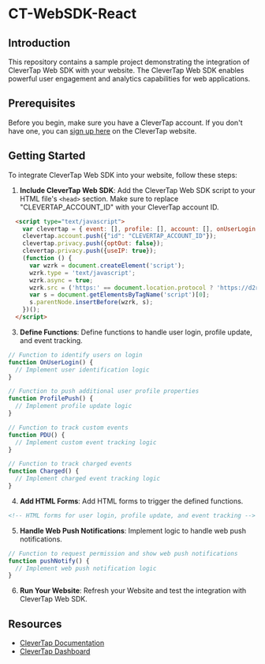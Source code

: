 # CT-WebSDK-React

## Introduction
This repository contains a sample project demonstrating the integration of CleverTap Web SDK with your website. The CleverTap Web SDK enables powerful user engagement and analytics capabilities for web applications.

## Prerequisites
Before you begin, make sure you have a CleverTap account. If you don't have one, you can [sign up here](https://clevertap.com/) on the CleverTap website.

## Getting Started
To integrate CleverTap Web SDK into your website, follow these steps:

1. **Include CleverTap Web SDK**: Add the CleverTap Web SDK script to your HTML file's `<head>` section. Make sure to replace "CLEVERTAP_ACCOUNT_ID" with your CleverTap account ID.

```html
  <script type="text/javascript">
    var clevertap = { event: [], profile: [], account: [], onUserLogin: [], notifications: [], privacy: [] };
    clevertap.account.push({"id": "CLEVERTAP_ACCOUNT_ID"});
    clevertap.privacy.push({optOut: false}); 
    clevertap.privacy.push({useIP: true});
    (function () {
      var wzrk = document.createElement('script');
      wzrk.type = 'text/javascript';
      wzrk.async = true;
      wzrk.src = ('https:' == document.location.protocol ? 'https://d2r1yp2w7bby2u.cloudfront.net' : 'http://static.clevertap.com') + '/js/clevertap.min.js';
      var s = document.getElementsByTagName('script')[0];
      s.parentNode.insertBefore(wzrk, s);
    })();
  </script>
```

3. **Define Functions**: Define functions to handle user login, profile update, and event tracking.

```javascript
// Function to identify users on login
function OnUserLogin() {
  // Implement user identification logic
}

// Function to push additional user profile properties
function ProfilePush() {
  // Implement profile update logic
}

// Function to track custom events
function PDU() {
  // Implement custom event tracking logic
}

// Function to track charged events
function Charged() {
  // Implement charged event tracking logic
}
```

4. **Add HTML Forms**: Add HTML forms to trigger the defined functions.

```html
<!-- HTML forms for user login, profile update, and event tracking -->
```

5. **Handle Web Push Notifications**: Implement logic to handle web push notifications.

```javascript
// Function to request permission and show web push notifications
function pushNotify() {
  // Implement web push notification logic
}
```

6. **Run Your Website**: Refresh your Website and test the integration with CleverTap Web SDK.

## Resources
- [CleverTap Documentation](https://developer.clevertap.com/docs/web-quickstart-guide)
- [CleverTap Dashboard](https://dashboard.clevertap.com)
